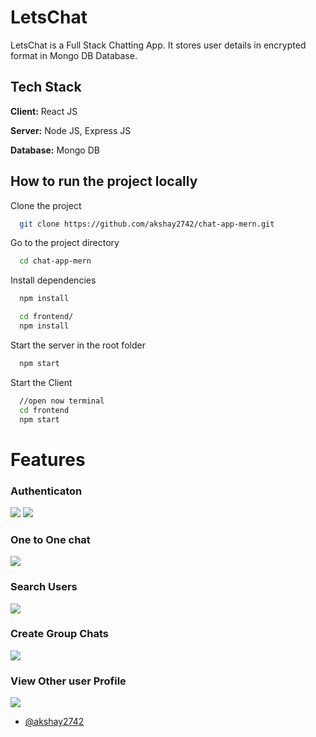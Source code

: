 # LetsChat

LetsChat is a Full Stack Chatting App.
It stores user details in encrypted format in Mongo DB Database.

## Tech Stack

**Client:** React JS

**Server:** Node JS, Express JS

**Database:** Mongo DB

## How to run the project locally

Clone the project

```bash
  git clone https://github.com/akshay2742/chat-app-mern.git
```

Go to the project directory

```bash
  cd chat-app-mern
```

Install dependencies

```bash
  npm install
```

```bash
  cd frontend/
  npm install
```

Start the server in the root folder

```bash
  npm start
```

Start the Client

```bash
  //open now terminal
  cd frontend
  npm start
```

# Features

### Authenticaton

![](https://github.com/akshay2742/chat-app-mern/tree/master/screenshots/login.PNG)
![](https://github.com/akshay2742/chat-app-mern/tree/master/screenshots/Signup.PNG)

### One to One chat

![](https://github.com/akshay2742/chat-app-mern/tree/master/screenshots/individualChats.PNG)

### Search Users

![](https://github.com/akshay2742/chat-app-mern/tree/master/screenshots/searchUsers.PNG)

### Create Group Chats

![](https://github.com/akshay2742/chat-app-mern/tree/master/screenshots/createGroups.PNG)

### View Other user Profile

![](https://github.com/akshay2742/chat-app-mern/tree/master/screenshots/anotherPersonProfile.PNG)

- [@akshay2742](https://github.com/akshay2742)
